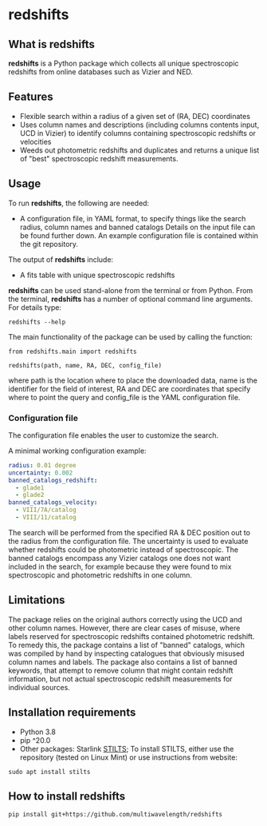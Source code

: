 # **redshifts**

## What is **redshifts**

**redshifts** is a Python package which collects all unique spectroscopic redshifts from online databases such as Vizier and NED. 

## Features
- Flexible search within a radius of a given set of (RA, DEC) coordinates
- Uses column names and descriptions (including columns contents input, UCD in Vizier) to identify columns containing spectroscopic redshifts or velocities
- Weeds out photometric redshifts and duplicates and returns a unique list of "best" spectroscopic redshift measurements.

## Usage

To run **redshifts**, the following are needed:
- A configuration file, in YAML format, to specify things like the search radius, column names and banned catalogs
Details on the input file can be found further down. An example configuration file is contained within the git repository.


The output of **redshifts** include:
- A fits table with unique spectroscopic redshifts

**redshifts** can be used stand-alone from the terminal or from Python.
From the terminal, **redshifts** has a number of optional command line arguments. For details type:
```
redshifts --help
```
 

The main functionality of the package can be used by calling the function:
```
from redshifts.main import redshifts

redshifts(path, name, RA, DEC, config_file)
```
where path is the location where to place the downloaded data, name is the identifier for the field of interest, RA and DEC are coordinates that specify where to point the query and config_file is the YAML configuration file.


### Configuration file

The configuration file enables the user to customize the search.

A minimal working configuration example:
```yaml
radius: 0.01 degree
uncertainty: 0.002
banned_catalogs_redshift:
  - glade1
  - glade2
banned_catalogs_velocity:
  - VIII/7A/catalog
  - VIII/11/catalog
```

The search will be performed from the specified RA & DEC position out to the radius from the configuration file. The uncertainty is used to evaluate whether redshifts could be photometric instead of spectroscopic. The banned catalogs encompass any Vizier catalogs one does not want included in the search, for example because they were found to mix spectroscopic and photometric redshifts in one column.

## Limitations
The package relies on the original authors correctly using the UCD and other column names. However, there are clear cases of misuse, where labels reserved for spectroscopic redshifts contained photometric redshift. To remedy this, the package contains a list of "banned" catalogs, which was compiled by hand by inspecting catalogues that obviously misused column names and labels. The package also contains a list of banned keywords, that attempt to remove column that might contain redshift information, but not actual spectroscopic redshift measurements for individual sources.


## Installation requirements

- Python 3.8
- pip ^20.0
- Other packages: Starlink [STILTS](http://www.star.bris.ac.uk/~mbt/stilts/); To install STILTS, either use the repository (tested on Linux Mint) or use instructions from website:
```
sudo apt install stilts
```

## How to install **redshifts**
```
pip install git+https://github.com/multiwavelength/redshifts
```

